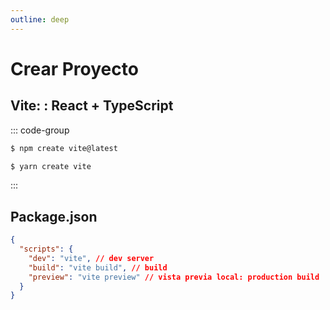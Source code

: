 ```yaml
---
outline: deep
---
```


# Crear Proyecto

## Vite: : React + TypeScript

::: code-group

```bash [NPM]
$ npm create vite@latest
```

```bash [Yarn]
$ yarn create vite
```
:::

## Package.json
```json
{
  "scripts": {
    "dev": "vite", // dev server
    "build": "vite build", // build 
    "preview": "vite preview" // vista previa local: production build
  }
}
```